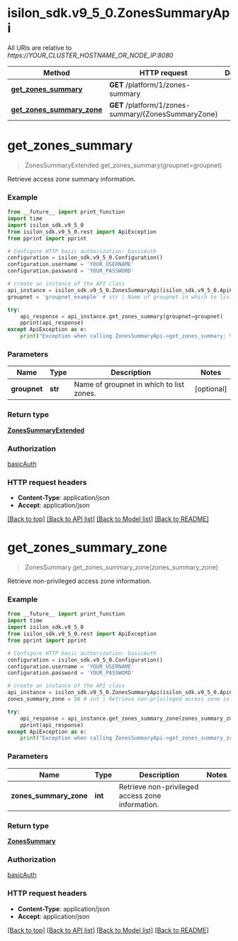 # isilon_sdk.v9_5_0.ZonesSummaryApi

All URIs are relative to *https://YOUR_CLUSTER_HOSTNAME_OR_NODE_IP:8080*

Method | HTTP request | Description
------------- | ------------- | -------------
[**get_zones_summary**](ZonesSummaryApi.md#get_zones_summary) | **GET** /platform/1/zones-summary | 
[**get_zones_summary_zone**](ZonesSummaryApi.md#get_zones_summary_zone) | **GET** /platform/1/zones-summary/{ZonesSummaryZone} | 


# **get_zones_summary**
> ZonesSummaryExtended get_zones_summary(groupnet=groupnet)



Retrieve access zone summary information.

### Example
```python
from __future__ import print_function
import time
import isilon_sdk.v9_5_0
from isilon_sdk.v9_5_0.rest import ApiException
from pprint import pprint

# Configure HTTP basic authorization: basicAuth
configuration = isilon_sdk.v9_5_0.Configuration()
configuration.username = 'YOUR_USERNAME'
configuration.password = 'YOUR_PASSWORD'

# create an instance of the API class
api_instance = isilon_sdk.v9_5_0.ZonesSummaryApi(isilon_sdk.v9_5_0.ApiClient(configuration))
groupnet = 'groupnet_example' # str | Name of groupnet in which to list zones. (optional)

try:
    api_response = api_instance.get_zones_summary(groupnet=groupnet)
    pprint(api_response)
except ApiException as e:
    print("Exception when calling ZonesSummaryApi->get_zones_summary: %s\n" % e)
```

### Parameters

Name | Type | Description  | Notes
------------- | ------------- | ------------- | -------------
 **groupnet** | **str**| Name of groupnet in which to list zones. | [optional] 

### Return type

[**ZonesSummaryExtended**](ZonesSummaryExtended.md)

### Authorization

[basicAuth](../README.md#basicAuth)

### HTTP request headers

 - **Content-Type**: application/json
 - **Accept**: application/json

[[Back to top]](#) [[Back to API list]](../README.md#documentation-for-api-endpoints) [[Back to Model list]](../README.md#documentation-for-models) [[Back to README]](../README.md)

# **get_zones_summary_zone**
> ZonesSummary get_zones_summary_zone(zones_summary_zone)



Retrieve non-privileged access zone information.

### Example
```python
from __future__ import print_function
import time
import isilon_sdk.v9_5_0
from isilon_sdk.v9_5_0.rest import ApiException
from pprint import pprint

# Configure HTTP basic authorization: basicAuth
configuration = isilon_sdk.v9_5_0.Configuration()
configuration.username = 'YOUR_USERNAME'
configuration.password = 'YOUR_PASSWORD'

# create an instance of the API class
api_instance = isilon_sdk.v9_5_0.ZonesSummaryApi(isilon_sdk.v9_5_0.ApiClient(configuration))
zones_summary_zone = 56 # int | Retrieve non-privileged access zone information.

try:
    api_response = api_instance.get_zones_summary_zone(zones_summary_zone)
    pprint(api_response)
except ApiException as e:
    print("Exception when calling ZonesSummaryApi->get_zones_summary_zone: %s\n" % e)
```

### Parameters

Name | Type | Description  | Notes
------------- | ------------- | ------------- | -------------
 **zones_summary_zone** | **int**| Retrieve non-privileged access zone information. | 

### Return type

[**ZonesSummary**](ZonesSummary.md)

### Authorization

[basicAuth](../README.md#basicAuth)

### HTTP request headers

 - **Content-Type**: application/json
 - **Accept**: application/json

[[Back to top]](#) [[Back to API list]](../README.md#documentation-for-api-endpoints) [[Back to Model list]](../README.md#documentation-for-models) [[Back to README]](../README.md)

